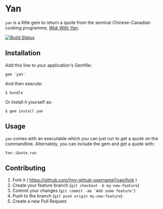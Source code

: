 # Yan

`yan` is a little gem to return a quote from the seminal Chinese-Canadian cooking programme, [_Wok With Yan_](http://en.wikipedia.org/wiki/Wok_with_Yan).

[![Build Status](https://travis-ci.org/philcrissman/yan.svg?branch=master)](https://travis-ci.org/philcrissman/yan)

## Installation

Add this line to your application's Gemfile:

    gem 'yan'

And then execute:

    $ bundle

Or install it yourself as:

    $ gem install yan

## Usage

`yan` comes with an executable which you can just run to get a quote on the commandline. Alternately, you can include the gem and get a quote with:

```
Yan::Quote.run
```

## Contributing

1. Fork it ( https://github.com/[my-github-username]/yan/fork )
2. Create your feature branch (`git checkout -b my-new-feature`)
3. Commit your changes (`git commit -am 'Add some feature'`)
4. Push to the branch (`git push origin my-new-feature`)
5. Create a new Pull Request
